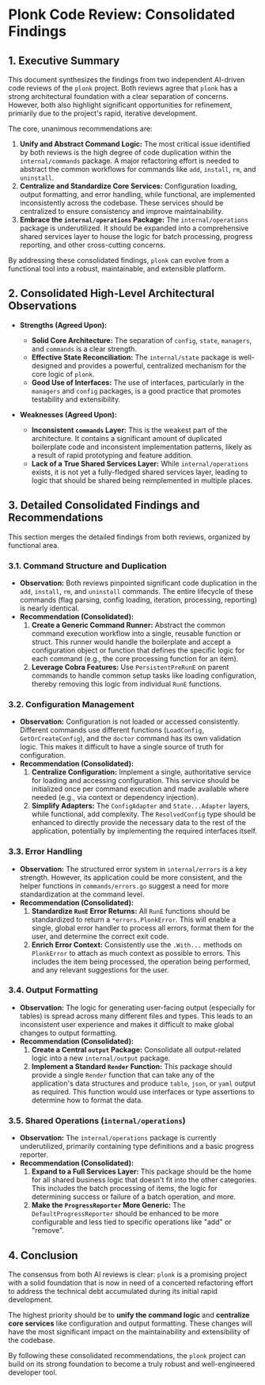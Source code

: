 # Plonk Code Review: Consolidated Findings

## 1. Executive Summary

This document synthesizes the findings from two independent AI-driven code reviews of the `plonk` project. Both reviews agree that `plonk` has a strong architectural foundation with a clear separation of concerns. However, both also highlight significant opportunities for refinement, primarily due to the project's rapid, iterative development.

The core, unanimous recommendations are:

1.  **Unify and Abstract Command Logic:** The most critical issue identified by both reviews is the high degree of code duplication within the `internal/commands` package. A major refactoring effort is needed to abstract the common workflows for commands like `add`, `install`, `rm`, and `uninstall`.
2.  **Centralize and Standardize Core Services:** Configuration loading, output formatting, and error handling, while functional, are implemented inconsistently across the codebase. These services should be centralized to ensure consistency and improve maintainability.
3.  **Embrace the `internal/operations` Package:** The `internal/operations` package is underutilized. It should be expanded into a comprehensive shared services layer to house the logic for batch processing, progress reporting, and other cross-cutting concerns.

By addressing these consolidated findings, `plonk` can evolve from a functional tool into a robust, maintainable, and extensible platform.

## 2. Consolidated High-Level Architectural Observations

-   **Strengths (Agreed Upon):**
    -   **Solid Core Architecture:** The separation of `config`, `state`, `managers`, and `commands` is a clear strength.
    -   **Effective State Reconciliation:** The `internal/state` package is well-designed and provides a powerful, centralized mechanism for the core logic of `plonk`.
    -   **Good Use of Interfaces:** The use of interfaces, particularly in the `managers` and `config` packages, is a good practice that promotes testability and extensibility.

-   **Weaknesses (Agreed Upon):**
    -   **Inconsistent `commands` Layer:** This is the weakest part of the architecture. It contains a significant amount of duplicated boilerplate code and inconsistent implementation patterns, likely as a result of rapid prototyping and feature addition.
    -   **Lack of a True Shared Services Layer:** While `internal/operations` exists, it is not yet a fully-fledged shared services layer, leading to logic that should be shared being reimplemented in multiple places.

## 3. Detailed Consolidated Findings and Recommendations

This section merges the detailed findings from both reviews, organized by functional area.

### 3.1. Command Structure and Duplication

-   **Observation:** Both reviews pinpointed significant code duplication in the `add`, `install`, `rm`, and `uninstall` commands. The entire lifecycle of these commands (flag parsing, config loading, iteration, processing, reporting) is nearly identical.
-   **Recommendation (Consolidated):**
    1.  **Create a Generic Command Runner:** Abstract the common command execution workflow into a single, reusable function or struct. This runner would handle the boilerplate and accept a configuration object or function that defines the specific logic for each command (e.g., the core processing function for an item).
    2.  **Leverage Cobra Features:** Use `PersistentPreRunE` on parent commands to handle common setup tasks like loading configuration, thereby removing this logic from individual `RunE` functions.

### 3.2. Configuration Management

-   **Observation:** Configuration is not loaded or accessed consistently. Different commands use different functions (`LoadConfig`, `GetOrCreateConfig`), and the `doctor` command has its own validation logic. This makes it difficult to have a single source of truth for configuration.
-   **Recommendation (Consolidated):**
    1.  **Centralize Configuration:** Implement a single, authoritative service for loading and accessing configuration. This service should be initialized once per command execution and made available where needed (e.g., via context or dependency injection).
    2.  **Simplify Adapters:** The `ConfigAdapter` and `State...Adapter` layers, while functional, add complexity. The `ResolvedConfig` type should be enhanced to directly provide the necessary data to the rest of the application, potentially by implementing the required interfaces itself.

### 3.3. Error Handling

-   **Observation:** The structured error system in `internal/errors` is a key strength. However, its application could be more consistent, and the helper functions in `commands/errors.go` suggest a need for more standardization at the command level.
-   **Recommendation (Consolidated):**
    1.  **Standardize `RunE` Error Returns:** All `RunE` functions should be standardized to return a `*errors.PlonkError`. This will enable a single, global error handler to process all errors, format them for the user, and determine the correct exit code.
    2.  **Enrich Error Context:** Consistently use the `.With...` methods on `PlonkError` to attach as much context as possible to errors. This includes the item being processed, the operation being performed, and any relevant suggestions for the user.

### 3.4. Output Formatting

-   **Observation:** The logic for generating user-facing output (especially for tables) is spread across many different files and types. This leads to an inconsistent user experience and makes it difficult to make global changes to output formatting.
-   **Recommendation (Consolidated):**
    1.  **Create a Central `output` Package:** Consolidate all output-related logic into a new `internal/output` package.
    2.  **Implement a Standard `Render` Function:** This package should provide a single `Render` function that can take any of the application's data structures and produce `table`, `json`, or `yaml` output as required. This function would use interfaces or type assertions to determine how to format the data.

### 3.5. Shared Operations (`internal/operations`)

-   **Observation:** The `internal/operations` package is currently underutilized, primarily containing type definitions and a basic progress reporter.
-   **Recommendation (Consolidated):**
    1.  **Expand to a Full Services Layer:** This package should be the home for all shared business logic that doesn't fit into the other categories. This includes the batch processing of items, the logic for determining success or failure of a batch operation, and more.
    2.  **Make the `ProgressReporter` More Generic:** The `DefaultProgressReporter` should be enhanced to be more configurable and less tied to specific operations like "add" or "remove".

## 4. Conclusion

The consensus from both AI reviews is clear: `plonk` is a promising project with a solid foundation that is now in need of a concerted refactoring effort to address the technical debt accumulated during its initial rapid development.

The highest priority should be to **unify the command logic** and **centralize core services** like configuration and output formatting. These changes will have the most significant impact on the maintainability and extensibility of the codebase.

By following these consolidated recommendations, the `plonk` project can build on its strong foundation to become a truly robust and well-engineered developer tool.
